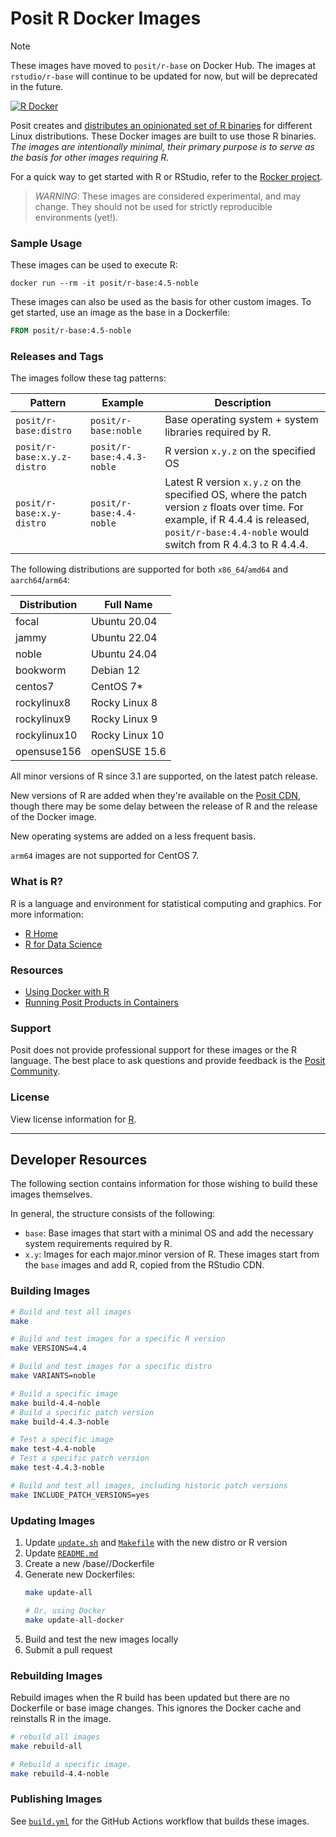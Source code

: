 # Posit R Docker Images

> [!NOTE]
> These images have moved to `posit/r-base` on Docker Hub. The images at `rstudio/r-base` will continue to be updated for now, but will be deprecated in the future.

[![R Docker](https://github.com/rstudio/r-docker/actions/workflows/build.yml/badge.svg)](https://github.com/rstudio/r-docker/actions/workflows/build.yml)

Posit creates and [distributes an opinionated set of R
binaries](https://github.com/rstudio/r-builds) for different Linux
distributions. These Docker images are built to use those R binaries. *The
images are intentionally minimal, their primary purpose is to serve as the
basis for other images requiring R.* 

For a quick way to get started with R or RStudio, 
refer to the [Rocker project](https://www.rocker-project.org/).

> *WARNING*: These images are considered experimental, and may change. They should
> not be used for strictly reproducible environments (yet!). 

### Sample Usage

These images can be used to execute R:

```
docker run --rm -it posit/r-base:4.5-noble
```

These images can also be used as the basis for other custom images. To get
started, use an image as the base in a Dockerfile:

```dockerfile
FROM posit/r-base:4.5-noble
```

### Releases and Tags

The images follow these tag patterns: 

| Pattern | Example | Description |
| --- | --- | --- | 
| `posit/r-base:distro` | `posit/r-base:noble` |  Base operating system + system libraries required by R. |
| `posit/r-base:x.y.z-distro` | `posit/r-base:4.4.3-noble` | R version `x.y.z` on the specified OS |
| `posit/r-base:x.y-distro` | `posit/r-base:4.4-noble` | Latest R version `x.y.z` on the specified OS, where the patch version `z` floats over time. For example, if R 4.4.4 is released, `posit/r-base:4.4-noble` would switch from R 4.4.3 to R 4.4.4.|


The following distributions are supported for both `x86_64`/`amd64` and `aarch64`/`arm64`:

| Distribution  | Full Name |
| ------------- |-----------|
| focal         | Ubuntu 20.04 |
| jammy         | Ubuntu 22.04 |
| noble         | Ubuntu 24.04 |
| bookworm      | Debian 12 |
| centos7       | CentOS 7* |
| rockylinux8   | Rocky Linux 8 |
| rockylinux9   | Rocky Linux 9 |
| rockylinux10  | Rocky Linux 10 |
| opensuse156   | openSUSE 15.6 |

All minor versions of R since 3.1 are supported, on the latest patch release.

New versions of R are added when they're available on the
[Posit CDN](https://cdn.posit.co/r/versions.json), though there may be
some delay between the release of R and the release of the Docker image.

New operating systems are added on a less frequent basis. 

`arm64` images are not supported for CentOS 7.

### What is R?

R is a language and environment for statistical computing and graphics. For more information:

- [R Home](https://www.r-project.org/about.html)
- [R for Data Science](https://r4ds.had.co.nz/) 

### Resources

- [Using Docker with R](https://solutions.posit.co/envs-pkgs/environments/docker/)
- [Running Posit Products in Containers](https://solutions.posit.co/architecting/docker/) 

### Support

Posit does not provide professional support for these images or the R
language. The best place to ask questions and provide feedback is the [Posit
Community](https://community.rstudio.com/).

### License

View license information for [R](https://www.r-project.org/Licenses/).


---

## Developer Resources

The following section contains information for those wishing to build these
images themselves.

In general, the structure consists of the following:

- `base`: Base images that start with a minimal OS and add the necessary system
  requirements required by R.
- `x.y`: Images for each major.minor version of R. These images start from the
  `base` images and add R, copied from the RStudio CDN. 


### Building Images

```bash
# Build and test all images
make

# Build and test images for a specific R version
make VERSIONS=4.4

# Build and test images for a specific distro
make VARIANTS=noble

# Build a specific image
make build-4.4-noble
# Build a specific patch version
make build-4.4.3-noble

# Test a specific image
make test-4.4-noble
# Test a specific patch version
make test-4.4.3-noble

# Build and test all images, including historic patch versions
make INCLUDE_PATCH_VERSIONS=yes
```

### Updating Images

1. Update [`update.sh`](update.sh) and [`Makefile`](Makefile) with the new distro or R version
2. Update [`README.md`](README.md)
3. Create a new /base/<distro>/Dockerfile
4. Generate new Dockerfiles:
    ```bash
    make update-all

    # Or, using Docker
    make update-all-docker
    ```
5. Build and test the new images locally
6. Submit a pull request

### Rebuilding Images

Rebuild images when the R build has been updated but there are no Dockerfile or base image changes.
This ignores the Docker cache and reinstalls R in the image.

```bash
# rebuild all images
make rebuild-all

# Rebuild a specific image.
make rebuild-4.4-noble
```

### Publishing Images

See [`build.yml`](https://github.com/rstudio/r-docker/actions/workflows/build.yml) for the GitHub Actions workflow that builds these images.
